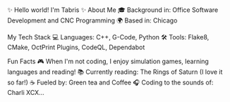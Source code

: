 ✨ Hello world! I'm Tabris ✨
About Me
🎓 Background in: Office Software Development and CNC Programming
🌍 Based in: Chicago

My Tech Stack
💻 Languages: C++, G-Code, Python
🛠️ Tools: Flake8, CMake, OctPrint Plugins, CodeQL, Dependabot

Fun Facts
🎮 When I'm not coding, I enjoy simulation games, learning languages and reading!
📚 Currently reading: The Rings of Saturn (I love it so far!)
☕ Fueled by: Green tea and Coffee 
🎧 Coding to the sounds of: Charli XCX...
